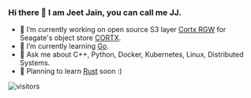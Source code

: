### Hi there 👋 I am Jeet Jain, you can call me JJ.

- 🔭 I’m currently working on open source S3 layer [Cortx RGW](https://github.com/Seagate/cortx-rgw) for Seagate's object store [CORTX](https://github.com/Seagate/cortx).
- 🌱 I’m currently learning [Go](https://go.dev/).
- 💬 Ask me about C++, Python, Docker, Kubernetes, Linux, Distributed Systems.
- 👻 Planning to learn [Rust](https://www.rust-lang.org/) soon :) 

![visitors](https://visitor-badge.glitch.me/badge?page_id=zweack.zweack)

